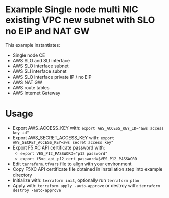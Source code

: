 # Example Single node multi NIC existing VPC new subnet with SLO no EIP and NAT GW

This example instantiates:

- Single node CE
- AWS SLO and SLI interface
- AWS SLO interface subnet
- AWS SLI interface subnet
- AWS SLO interface private IP / no EIP
- AWS NAT GW
- AWS route tables
- AWS Internet Gateway

# Usage

- Export AWS_ACCESS_KEY with: `export AWS_ACCESS_KEY_ID="aws access key id"`
- Export AWS_SECRET_ACCESS_KEY with: `export AWS_SECRET_ACCESS_KEY=aws secret access key"`
- Export F5 XC API certificate password with:
    * `export VES_P12_PASSWORD="p12 password"`
    * `export f5xc_api_p12_cert_password=$VES_P12_PASSWORD`
- Edit `terraform.tfvars` file to align with your environment
- Copy F5XC API certificate file obtained in installation step into example directory
- Initialize with: `terraform init`, optionally run `terraform plan`
- Apply with: `terraform apply -auto-approve` or destroy with: `terraform destroy -auto-approve`
